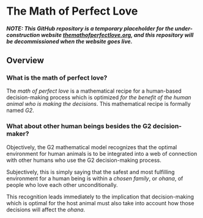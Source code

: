 # The Math of Perfect Love
##### NOTE: This GitHub repository is a temporary placeholder for the under-construction website [themathofperfectlove.org](https://themathofperfectlove.org/), and this repository will be decommissioned when the website goes live.

## Overview
### What is the math of perfect love?
The *math of perfect love* is a mathematical recipe for a human-based decision-making process which is optimized *for the benefit of the human animal who is making the decisions*. This mathematical recipe is formally named *G2*. 

### What about other human beings besides the G2 decision-maker?
Objectively, the G2 mathematical model recognizes that the optimal environment for human animals is to be integrated into a web of connection with other humans who use the G2 decision-making process.

Subjectively, this is simply saying that the safest and most fulfilling environment for a human being is within a *chosen family*, or <span title="'Ohana' is a Hawaiian word of great and beautiful cultural depth. Most simply, it means 'family plus those who are treated as family'.">*ohana*</span>, of people who love each other unconditionally.

This recognition leads immediately to the implication that decision-making which is optimal for the host animal must also take into account how those decisions will affect the *ohana*.

